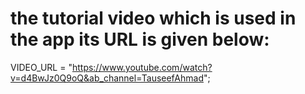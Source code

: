 # the tutorial video which is used in the app its URL is given below: 
  VIDEO_URL = "https://www.youtube.com/watch?v=d4BwJz0Q9oQ&ab_channel=TauseefAhmad";
